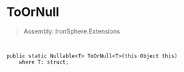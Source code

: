 ﻿

# ToOrNull

> Assembly: IronSphere.Extensions



```


public static Nullable<T> ToOrNull<T>(this Object this)
    where T: struct;
```